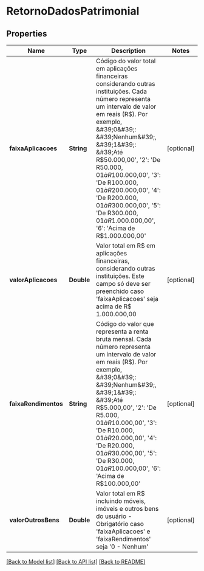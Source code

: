 # RetornoDadosPatrimonial

## Properties
Name | Type | Description | Notes
------------ | ------------- | ------------- | -------------
**faixaAplicacoes** | **String** | Código do valor total em aplicações financeiras considerando outras instituições. Cada número representa um intervalo de valor em reais (R$). Por exemplo, &#39;0&#39;: &#39;Nenhum&#39;, &#39;1&#39;: &#39;Até R$50.000,00&#39;, &#39;2&#39;: &#39;De R$50.000,01 à R$100.000,00&#39;, &#39;3&#39;: &#39;De R$100.000,01 à R$200.000,00&#39;, &#39;4&#39;: &#39;De R$200.000,01 à R$300.000,00&#39;, &#39;5&#39;: &#39;De R$300.000,01 à R$1.000.000,00&#39;, &#39;6&#39;: &#39;Acima de R$1.000.000,00&#39; | [optional] 
**valorAplicacoes** | **Double** | Valor total em R$ em aplicações financeiras, considerando outras instituições. Este campo só deve ser preenchido caso &#39;faixaAplicacoes&#39; seja acima de R$ 1.000.000,00 | [optional] 
**faixaRendimentos** | **String** | Código do valor que representa a renta bruta mensal. Cada número representa um intervalo de valor em reais (R$). Por exemplo, &#39;0&#39;: &#39;Nenhum&#39;, &#39;1&#39;: &#39;Até R$5.000,00&#39;, &#39;2&#39;: &#39;De R$5.000,01 à R$10.000,00&#39;, &#39;3&#39;: &#39;De R$10.000,01 à R$20.000,00&#39;, &#39;4&#39;: &#39;De R$20.000,01 à R$30.000,00&#39;, &#39;5&#39;: &#39;De R$30.000,01 à R$100.000,00&#39;, &#39;6&#39;: &#39;Acima de R$100.000,00&#39; | [optional] 
**valorOutrosBens** | **Double** | Valor total em R$ incluindo móveis, imóveis e outros bens do usuário  - Obrigatório caso &#39;faixaAplicacoes&#39; e &#39;faixaRendimentos&#39; seja &#39;0 - Nenhum&#39; | [optional] 

[[Back to Model list]](../README.md#documentation-for-models) [[Back to API list]](../README.md#documentation-for-api-endpoints) [[Back to README]](../README.md)


